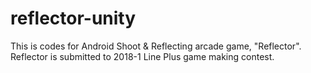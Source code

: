 # reflector-unity
This is codes for Android Shoot & Reflecting arcade game, "Reflector".  
Reflector is submitted to 2018-1 Line Plus game making contest.
